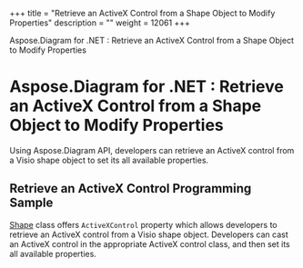 +++
title = "Retrieve an ActiveX Control from a Shape Object to Modify Properties" 
description = "" 
weight = 12061 
+++

Aspose.Diagram for .NET : Retrieve an ActiveX Control from a Shape Object to Modify Properties  

# Aspose.Diagram for .NET : Retrieve an ActiveX Control from a Shape Object to Modify Properties


Using Aspose.Diagram API, developers can retrieve an ActiveX control from a Visio shape object to set its all available properties.

## Retrieve an ActiveX Control Programming Sample

[Shape](http://www.aspose.com/api/net/diagram/aspose.diagram/shape) class offers `ActiveXControl` property which allows developers to retrieve an ActiveX control from a Visio shape object. Developers can cast an ActiveX control in the appropriate ActiveX control class, and then set its all available properties.

